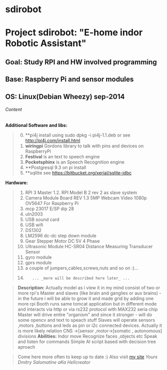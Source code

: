# sdirobot
# Project sdirobot:	"E-home indor Robotic Assistant"
## Goal:	Study RPI and HW involved programming
## Base:	Raspberry Pi and sensor modules
## OS:	Linux(Debian Wheezy) sep-2014

###### Content
**Additional Software and libs:**	
>0. **pi4j install using sudo dpkg -i pi4j-1.1.deb or see http://pi4j.com/install.html
>1.	**wiringpi** Gordons library to talk with pins and devices on RaspberryPi
>2.	**Festival** is an text to speech engine
>3.	**Pocketsphinx** is an Speech Recognition engine
>4. **Postgresql 9.3 on pi install
>5. **sqllite see https://bitbucket.org/xerial/sqlite-jdbc

**Hardware:**	
>1.	RPI 3 Master
>1.2.	RPI Model B 2 rev 2 as slave system
>2.	Camera Module Board REV 1.3 5MP Webcam Video 1080p OV5647 For Raspberry Pi
>3.	mcp 23017 E/SP dip 28
>4.	uln2003
>5.	USB sound card
>6.	USB wifi
>7.	DS1302
>8.	LM2596 dc-dc step down module
>9.	Gear Stepper Motor DC 5V 4 Phase
>10.	Ultrasonic Module HC-SR04 Distance Measuring Transducer Sensor
>11. gyro module
>12. gprs module
>13.	a couple of jumpers,cables,screws,nuts and so on :)...
>14.		... _more will be described here later_ ...

>**Description:**
Actually model as i view it in my mind consist of two or more rpi's 
Master and slaves (like brain and ganglies or aux brains) - in the future i will be able to grow it and made grid by adding one more rpi
Booth runs same tomcat application but in different mode and interacts via http or via rs232 protocol with MAX232 seria chip
Master will drive entire "organism" and since it stronger - will do some opencv and text to speach stuff
Slaves will operate sensors ,motors ,buttons and leds as pin or i2c connected devices.
Actually it is more likely relation CNS ->[sensor ,motor->[somatic , autonomous] divisions
>**Abilities:**
Indor move
Recognize faces ,objects etc
Speak and listen for commands
Simple AI script based with decision tree aproach

>Come here more often to keep up to date :)
>Also visit  [my site](hellcreator.esy.es)
>_Yours_
_Dmitry Salomatine aKa Hellcreator_

